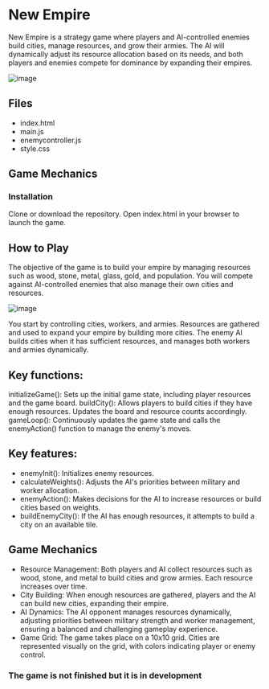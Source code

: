 # New Empire
New Empire is a strategy game where players and AI-controlled enemies build cities, manage resources, and grow their armies. The AI will dynamically adjust its resource allocation based on its needs, and both players and enemies compete for dominance by expanding their empires.

![image](https://github.com/user-attachments/assets/372c8a61-67c4-462e-8771-da62fad69d76)

## Files
- index.html
- main.js
- enemycontroller.js
- style.css
## Game Mechanics
### Installation
Clone or download the repository.
Open index.html in your browser to launch the game.
## How to Play
The objective of the game is to build your empire by managing resources such as wood, stone, metal, glass, gold, and population. You will compete against AI-controlled enemies that also manage their own cities and resources.

![image](https://github.com/user-attachments/assets/09781803-641d-49ce-9927-e4fe68ab6704)


You start by controlling cities, workers, and armies.
Resources are gathered and used to expand your empire by building more cities.
The enemy AI builds cities when it has sufficient resources, and manages both workers and armies dynamically.

## Key functions:

initializeGame(): Sets up the initial game state, including player resources and the game board.
buildCity(): Allows players to build cities if they have enough resources. Updates the board and resource counts accordingly.
gameLoop(): Continuously updates the game state and calls the enemyAction() function to manage the enemy's moves.

## Key features:

- enemyInit(): Initializes enemy resources.
- calculateWeights(): Adjusts the AI's priorities between military and worker allocation.
- enemyAction(): Makes decisions for the AI to increase resources or build cities based on weights.
- buildEnemyCity(): If the AI has enough resources, it attempts to build a city on an available tile.
  
## Game Mechanics
- Resource Management: Both players and AI collect resources such as wood, stone, and metal to build cities and grow armies. Each resource increases over time.
- City Building: When enough resources are gathered, players and the AI can build new cities, expanding their empire.
- AI Dynamics: The AI opponent manages resources dynamically, adjusting priorities between military strength and worker management, ensuring a balanced and challenging gameplay experience.
- Game Grid: The game takes place on a 10x10 grid. Cities are represented visually on the grid, with colors indicating player or enemy control.
  
### The game is not finished but it is in development
